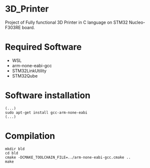 # 3D_Printer
Project of Fully functional 3D Printer in C language on STM32 Nucleo-F303RE board.

# Required Software
- WSL
- arm-none-eabi-gcc
- STM32LinkUtility
- STM32Qube

# Software installation
```
(...)
sudo apt-get install gcc-arm-none-eabi
(...)
```

# Compilation
```
mkdir bld
cd bld
cmake -DCMAKE_TOOLCHAIN_FILE=../arm-none-eabi-gcc.cmake ..
make
```